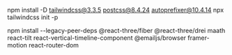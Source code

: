 


npm install -D tailwindcss@3.3.5 postcss@8.4.24 autoprefixer@10.4.14
npx tailwindcss init -p

npm install --legacy-peer-deps @react-three/fiber @react-three/drei maath react-tilt react-vertical-timeline-component @emailjs/browser framer-motion react-router-dom


